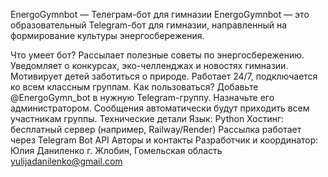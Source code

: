 EnergoGymnbot — Телеграм-бот для гимназии
EnergoGymnbot — это образовательный Telegram-бот для гимназии, направленный на формирование культуры энергосбережения.

Что умеет бот?
Рассылает полезные советы по энергосбережению.
Уведомляет о конкурсах, эко-челленджах и новостях гимназии.
Мотивирует детей заботиться о природе.
Работает 24/7, подключается ко всем классным группам.
Как пользоваться?
Добавьте @EnergoGymn_bot в нужную Telegram-группу.
Назначьте его администратором.
Сообщения автоматически будут приходить всем участникам группы.
Технические детали
Язык: Python
Хостинг: бесплатный сервер (например, Railway/Render)
Рассылка работает через Telegram Bot API
Авторы и контакты
Разработчик и координатор:
Юлия Даниленко
г. Жлобин, Гомельская область
yulijadanilenko@gmail.com
